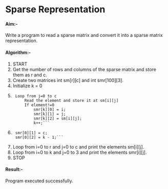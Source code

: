 # Sparse Representation 

#### Aim:-
Write a program to read a sparse matrix and convert it into a sparse matrix representation.

#### Algorithm:-
1. START
1. Get the number of rows and columns of the sparse matrix and store them as r and c.
1. Create two matrices int sm[r][c] and int smr[100][3].
1. Initialize k = 0
1. ```Loop from i=0 to r
    Loop from j=0 to c
        Read the element and store it at sm[i][j]
        If element!=0
            smr[k][0] = i;
            smr[k][1] = j;
            smr[k][2] = sm[i][j];
            k++;```
1. ```smr[0][0] = r;
    smr[0][1] = c;
    smr[0][2] = k - 1;```
1. Loop from i=0 to r and j=0 to c and print the elements sm[i][j].
1. Loop from i=0 to k and j=0 to 3 and print the elements smr[i][j].
1. STOP
#### Result:-
Program executed successfully.
